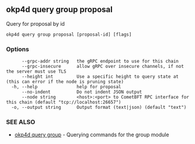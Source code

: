 ## okp4d query group proposal

Query for proposal by id

```
okp4d query group proposal [proposal-id] [flags]
```

### Options

```
      --grpc-addr string   the gRPC endpoint to use for this chain
      --grpc-insecure      allow gRPC over insecure channels, if not the server must use TLS
      --height int         Use a specific height to query state at (this can error if the node is pruning state)
  -h, --help               help for proposal
      --no-indent          Do not indent JSON output
      --node string        <host>:<port> to CometBFT RPC interface for this chain (default "tcp://localhost:26657")
  -o, --output string      Output format (text|json) (default "text")
```

### SEE ALSO

* [okp4d query group](okp4d_query_group.md)	 - Querying commands for the group module
